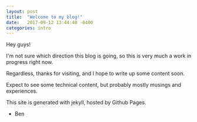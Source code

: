 ```yaml
---
layout: post
title:  "Welcome to my blog!"
date:   2017-09-12 13:44:40 -0400
categories: intro
---
```


Hey guys!

I'm not sure which direction this blog is going, so this is very much a work in progress right now.

Regardless, thanks for visiting, and I hope to write up some content soon.

Expect to see some technical content, but probably mostly musings and experiences.

This site is generated with jekyll, hosted by Github Pages.

- Ben